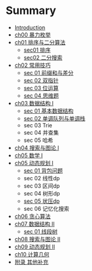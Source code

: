 # Summary

* [Introduction](README.md)
* [ch00 暴力枚举](ch00/README.md)
* [ch01 排序与二分算法](ch01/README.md)
    * [sec01 排序](ch01/sort.md)
    * [sec02 二分搜索](ch01/binary_search.md)
* [ch02 常用技巧](ch02/README.md)
    * [sec 01 前缀和与差分](ch02/presum_diff.md)
    * [sec 02 双指针](ch02/two_pointer.md)
    * [sec 03 位运算](ch02/bitwise_operation.md)
    * [sec 04 思维题](ch02/thinging_problem.md)
* [ch03 数据结构 I](ch03/README.md)
    * [sec 01 基本数据结构](ch03/data_structure_I.md)
    * [sec 02 单调队列与单调栈](ch03/monotonic_queue_stack.md)
    * sec 03 Trie
    * sec 04 并查集
    * sec 05 哈希
* [ch04 搜索与图论 I](ch04/README.md)
* [ch05 数学 I](ch05/README.md)
* [ch05 动态规划 I](ch06/README.md)
    * [sec 01 背包问题](ch06/knanpsack_problem.md)
    * sec 02 线性dp
    * sec 03 区间dp
    * sec 04 树形dp
    * [sec 05 状压dp](ch06/bitwise_dp.md)
    * sec 06 记忆化搜索
* [ch06 贪心算法](ch07/README.md)
* [ch07 数据结构 II](ch08/README.md)
    * [sec 01 线段树](ch08/seg_tree.md)
* [ch08 搜索与图论 II](ch09/README.md)
* [ch09 动态规划 II](ch10/README.md)
* [ch10 计算几何](ch11/README.md)
* [附录 其他补充](appendix/README.md)

